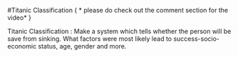 #Titanic Classification
{ * please do check out the comment section for the video* } 

 Titanic Classification : Make a system which tells whether the person will be save from sinking. What factors were most likely lead to success-socio-economic status, age, gender and more.
